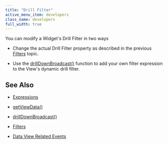 ```yaml
---
title: "Drill Filter"
active_menu_item: developers
class_name: developers
full_width: true
---
```



You can modify a Widget's Drill Filter in two ways

 - Change the actual Drill Filter property as described in the previous [Filters](filters.htm) topic.

 - Use the [drillDownBroadcast()](../drilldownbroadcast) function to add your own filter expression to the View's dynamic drill filter.

## See Also

 - [Expressions](../../../../product-guide/advanced-features/data-integration,-reporting-dashboards/data-section-properties/the-expression-editor)

 - [getViewData()](../getviewdata)

 - [drillDownBroadcast()](../drilldownbroadcast)

 - [Filters](filters.htm)

 - [Data View Related Events](../data-view-related-events)

